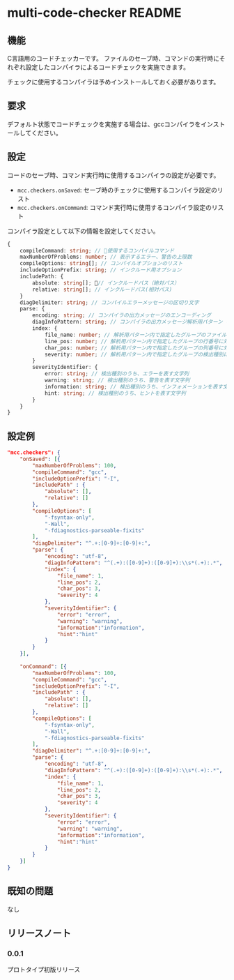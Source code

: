 # multi-code-checker README

## 機能


C言語用のコードチェッカーです。
ファイルのセーブ時、コマンドの実行時にそれぞれ設定したコンパイラによるコードチェックを実施できます。

チェックに使用するコンパイラは予めインストールしておく必要があります。

## 要求

デフォルト状態でコードチェックを実施する場合は、gccコンパイラをインストールしてください。

## 設定

コードのセーブ時、コマンド実行時に使用するコンパイラの設定が必要です。

* `mcc.checkers.onSaved`: セーブ時のチェックに使用するコンパイラ設定のリスト
* `mcc.checkers.onCommand`: コマンド実行時に使用するコンパイラ設定のリスト

コンパイラ設定として以下の情報を設定してください。

```typescript
{
    compileCommand: string; // 使用するコンパイルコマンド
    maxNumberOfProblems: number; // 表示するエラー、警告の上限数
    compileOptions: string[]; // コンパイルオプションのリスト
    includeOptionPrefix: string; // インクルード用オプション
    includePath: {
        absolute: string[]; // インクルードパス（絶対パス）
        relative: string[]; // インクルードパス(相対パス)
    }
    diagDelimiter: string; // コンパイルエラーメッセージの区切り文字
    parse: {
        encoding: string; // コンパイラの出力メッセージのエンコーディング
        diagInfoPattern: string; // コンパイラの出力メッセージ解析用パターン（正規表現）
        index: {
            file_name: number; // 解析用パターン内で指定したグループのファイル名に対応するインデックス番号
            line_pos: number; // 解析用パターン内で指定したグループの行番号に対応するインデックス番号
            char_pos: number; // 解析用パターン内で指定したグループの列番号に対応するインデックス番号
            severity: number; // 解析用パターン内で指定したグループの検出種別に対応するインデックス番号
        }
        severityIdentifier: {
            error: string; // 検出種別のうち、エラーを表す文字列
            warning: string; // 検出種別のうち、警告を表す文字列
            information: string; // 検出種別のうち、インフォメーションを表す文字列
            hint: string; // 検出種別のうち、ヒントを表す文字列
        }
    }
}
```

## 設定例
```json
"mcc.checkers": {
	"onSaved": [{	
	    "maxNumberOfProblems": 100,
	    "compileCommand": "gcc",
	    "includeOptionPrefix": "-I",
	    "includePath" : {
		    "absolute": [],
		    "relative": [] 
	    },
	    "compileOptions": [
		    "-fsyntax-only",
		    "-Wall",
	    	"-fdiagnostics-parseable-fixits"
	    ],
	    "diagDelimiter": "^.+:[0-9]+:[0-9]+:",
	    "parse": {
		    "encoding": "utf-8",
		    "diagInfoPattern": "^(.+):([0-9]+):([0-9]+):\\s*(.+):.*",
		    "index": {
			    "file_name": 1,
			    "line_pos": 2,
			    "char_pos": 3,
			    "severity": 4
		    },
		    "severityIdentifier": {
			    "error": "error",
			    "warning": "warning",
			    "information":"information",
			    "hint":"hint"
		    }
	    } 
	}],
                    
    "onCommand": [{	
		"maxNumberOfProblems": 100,
		"compileCommand": "gcc",
		"includeOptionPrefix": "-I",
		"includePath" : {
		    "absolute": [],
		    "relative": [] 
		},
		"compileOptions": [
            "-fsyntax-only",
            "-Wall",
			"-fdiagnostics-parseable-fixits"
		],
		"diagDelimiter": "^.+:[0-9]+:[0-9]+:",
		"parse": {
			"encoding": "utf-8",
			"diagInfoPattern": "^(.+):([0-9]+):([0-9]+):\\s*(.+):.*",
			"index": {
				"file_name": 1,
				"line_pos": 2,
				"char_pos": 3,
				"severity": 4
			},
			"severityIdentifier": {
				"error": "error",
				"warning": "warning",
				"information":"information",
				"hint":"hint"
			}
		} 
	}]
}
```

## 既知の問題

なし

## リリースノート

### 0.0.1
プロトタイプ初版リリース
